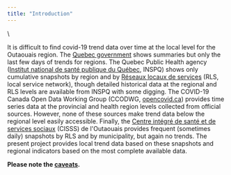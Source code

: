 ```yaml
---
title: "Introduction"
---
```


\  

It is difficult to find covid-19 trend data over time at the local level for the Outaouais region. The [Quebec government](https://www.quebec.ca/en/health/health-issues/a-z/2019-coronavirus/situation-coronavirus-in-quebec/) shows summaries but only the last few days of trends for regions. The Quebec Public Health agency ([Institut national de santé publique du Québec](https://www.inspq.qc.ca/covid-19/donnees), INSPQ) shows only cumulative snapshots by region and by [Réseaux locaux de services](https://www.inspq.qc.ca/covid-19/donnees/par-region) (RLS, local service network), though detailed historical data at the regional and RLS levels are available from INSPQ with some digging. The COVID-19 Canada Open Data Working Group (CCODWG, [opencovid.ca](https://opencovid.ca/)) provides time series data at the provincial and health region levels collected from official sources. However, none of these sources make trend data below the regional level easily accessible. Finally, the [Centre intégré de santé et de services sociaux](https://cisss-outaouais.gouv.qc.ca/language/en/covid19-en/) (CISSS) de l'Outaouais provides frequent (sometimes daily) snapshots by RLS and by municipality, but again no trends. The present project provides local trend data based on these snapshots and regional indicators based on the most complete available data. 

**Please note the [caveats](caveats.html).**
